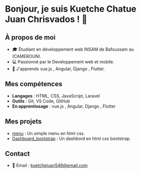# Bonjour, je suis Kuetche Chatue Juan Chrisvados ! 👋

## À propos de moi
- 🎓 Étudiant en développement web INSAM de Bafoussam au (CAMEROUN).
- 💻 Passionné par le Developpement web et mobile.
- 🌱 J'apprends vue.js , Angular, Django , Flutter.

## Mes compétences
- **Langages** : HTML, CSS, JavaScript, Laravel 
- **Outils** : Git, VS Code, GitHub
- **En apprentissage** : vue.js , Angular, Django , Flutter

## Mes projets
- [menu](https://github.com/chrisvados/menu) : Un simple menu en html css.
- [Dashboard_bootstrap](https://github.com/chrisvados/Dashboard_bootstrap.git) : Un dashbord en html css bootstrap.

## Contact
- 📧 Email : kuetchejuan546@email.com

